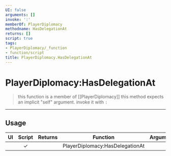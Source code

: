 ```yaml
---
UI: false
arguments: []
invoke: ':'
memberOf: PlayerDiplomacy
methodname: HasDelegationAt
returns: []
script: true
tags:
- PlayerDiplomacy/_function
- function/script
title: PlayerDiplomacy.HasDelegationAt
---
```

# PlayerDiplomacy:HasDelegationAt
> this function is a member of [[PlayerDiplomacy]]
> this method expects an implicit "self" argument. invoke it with `:`
-----
## Usage
|  UI | Script | Returns | Function | Arguments |
|:---:|:------:|-------:|:--------:|:---------|
| |✓||PlayerDiplomacy:HasDelegationAt||
